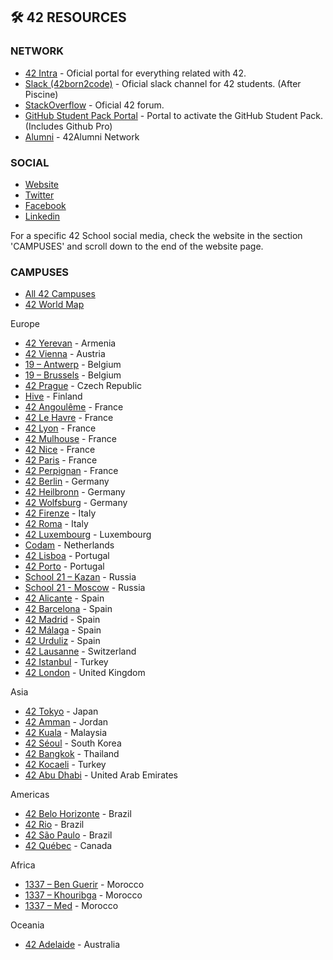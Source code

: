 ## 🛠️ 42 RESOURCES

### NETWORK

- [42 Intra](https://intra.42.fr/) - Oficial portal for everything related with 42.
- [Slack (42born2code)](https://app.slack.com/client/T039P7U66/C04971HPWQ1) - Oficial slack channel for 42 students. (After Piscine)
- [StackOverflow](https://stackoverflowteams.com/c/42network/join?returnurl=%2fc%2f42network) - Oficial 42 forum.
- [GitHub Student Pack Portal](https://github.com/42sommecaise/42Docs) - Portal to activate the GitHub Student Pack. (Includes Github Pro)
- [Alumni](https://alumni.42.fr/) - 42Alumni Network

### SOCIAL

- [Website](https://www.42network.org/)
- [Twitter](https://twitter.com/42Network/)
- [Facebook](https://www.facebook.com/42Network/)
- [Linkedin](https://www.linkedin.com/school/42network/)

For a specific 42 School social media, check the website in the section 'CAMPUSES' and scroll down to the end of the website page.

### CAMPUSES

- [All 42 Campuses](https://www.42network.org/42-schools/)
- [42 World Map](https://github.com/jotavare/42-resources/blob/main/42-campuses-world-map.jpg/)

Europe
- [42 Yerevan](https://42yerevan.am/) - Armenia
- [42 Vienna](https://www.42vienna.com/) - Austria
- [19 – Antwerp](https://campus19.be/) - Belgium
- [19 – Brussels](https://campus19.be/) - Belgium
- [42 Prague](https://www.42prague.com/) - Czech Republic
- [Hive](https://www.hive.fi/en/) - Finland
- [42 Angoulême](https://42angouleme.fr/) - France
- [42 Le Havre](https://www.42lehavre.fr/) - France
- [42 Lyon](https://42lyon.fr/) - France
- [42 Mulhouse](https://www.42mulhouse.fr/) - France
- [42 Nice](https://www.42nice.fr/) - France
- [42 Paris](https://42.fr/) - France
- [42 Perpignan](https://42perpignan.fr/) - France
- [42 Berlin](https://42berlin.de/) - Germany
- [42 Heilbronn](https://www.42heilbronn.de/) - Germany
- [42 Wolfsburg](https://42wolfsburg.de/) - Germany
- [42 Firenze](https://42firenze.it/) - Italy
- [42 Roma](https://42roma.it/) - Italy
- [42 Luxembourg](https://42luxembourg.lu/) - Luxembourg
- [Codam](https://www.codam.nl/) - Netherlands
- [42 Lisboa](https://www.42lisboa.com/) - Portugal
- [42 Porto](https://www.42porto.com/) - Portugal
- [School 21 – Kazan](https://21-school.ru/) - Russia
- [School 21 - Moscow](https://21-school.ru/) - Russia
- [42 Alicante](https://www.42alicante.com/) - Spain
- [42 Barcelona](https://www.42barcelona.com/) - Spain
- [42 Madrid](https://www.42madrid.com/) - Spain
- [42 Málaga](https://www.42malaga.com/) - Spain
- [42 Urduliz](https://www.42urduliz.com/) - Spain
- [42 Lausanne](https://42lausanne.ch/) - Switzerland
- [42 Istanbul](https://42istanbul.com.tr/) - Turkey
- [42 London](https://42london.com/) - United Kingdom

Asia
- [42 Tokyo](https://42tokyo.jp/) - Japan
- [42 Amman](https://www.42network.org/campuses/42-amman/) - Jordan
- [42 Kuala](https://42kl.edu.my/) - Malaysia
- [42 Séoul](https://42seoul.kr/) - South Korea
- [42 Bangkok](https://www.42bangkok.com/) - Thailand
- [42 Kocaeli](https://42kocaeli.com.tr/) - Turkey
- [42 Abu Dhabi](https://42abudhabi.ae/) - United Arab Emirates

Americas
- [42 Belo Horizonte](https://www.42bh.org.br/) - Brazil
- [42 Rio](https://42.rio/) - Brazil
- [42 São Paulo](https://www.42sp.org.br/) - Brazil
- [42 Québec](https://42quebec.com/) - Canada

Africa
- [1337 – Ben Guerir](https://1337.ma/en/campuses/) - Morocco
- [1337 – Khouribga](https://1337.ma/en/campuses/) - Morocco
- [1337 – Med](https://1337.ma/en/campuses/) - Morocco

Oceania
- [42 Adelaide](https://www.42adel.org.au/) - Australia
